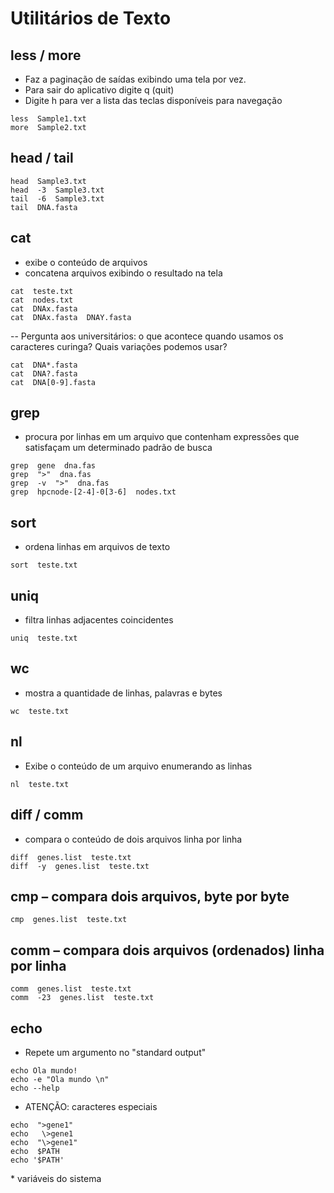 # Utilitários de Texto

## less  /  more
- Faz a paginação de saídas exibindo uma tela por vez.
- Para sair do aplicativo digite q (quit)
- Digite h para ver a lista das teclas disponíveis para navegação
~~~
less  Sample1.txt
more  Sample2.txt
~~~

## head / tail
~~~
head  Sample3.txt
head  -3  Sample3.txt
tail  -6  Sample3.txt 
tail  DNA.fasta
~~~

## cat
- exibe o conteúdo de arquivos
- concatena arquivos exibindo o resultado na tela
~~~
cat  teste.txt
cat  nodes.txt
cat  DNAx.fasta
cat  DNAx.fasta  DNAY.fasta
~~~

  -- Pergunta aos universitários: o que acontece quando usamos os caracteres curinga? Quais variações podemos usar?
~~~
cat  DNA*.fasta
cat  DNA?.fasta
cat  DNA[0-9].fasta
~~~

## grep
- procura por linhas em um arquivo que contenham expressões que satisfaçam um determinado padrão de busca
~~~
grep  gene  dna.fas
grep  ">"  dna.fas
grep  -v  ">"  dna.fas
grep  hpcnode-[2-4]-0[3-6]  nodes.txt
~~~


## sort  
- ordena linhas em arquivos de texto
~~~
sort  teste.txt
~~~

## uniq 
- filtra linhas adjacentes coincidentes
~~~
uniq  teste.txt
~~~

## wc  
- mostra a quantidade de linhas, palavras e bytes
~~~
wc  teste.txt
~~~

## nl  
- Exibe o conteúdo de um arquivo enumerando as linhas
~~~
nl  teste.txt
~~~


## diff / comm
- compara o conteúdo de dois arquivos linha por linha
~~~
diff  genes.list  teste.txt
diff  -y  genes.list  teste.txt
~~~

## cmp – compara dois arquivos, byte por byte
~~~
cmp  genes.list  teste.txt
~~~

## comm – compara dois arquivos (ordenados) linha por linha
~~~
comm  genes.list  teste.txt
comm  -23  genes.list  teste.txt
~~~

## echo
- Repete um argumento no "standard output"
~~~
echo Ola mundo!
echo -e "Ola mundo \n"
echo --help 
~~~

- ATENÇÃO: caracteres especiais 
~~~
echo  ">gene1"
echo   \>gene1
echo  "\>gene1"
echo  $PATH
echo '$PATH'
~~~
\* variáveis do sistema
